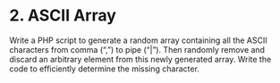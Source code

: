 
# 2. ASCII Array

Write a PHP script to generate a random array containing all the ASCII characters from comma (“,”) to
pipe (“|”). Then randomly remove and discard an arbitrary element from this newly generated array.
Write the code to efficiently determine the missing character.
